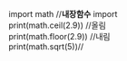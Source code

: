 import math //<b>내장함수</b> import  <br>
print(math.ceil(2.9)) //올림<br>
print(math.floor(2.9)) //내림<br>
print(math.sqrt(5))//<br>